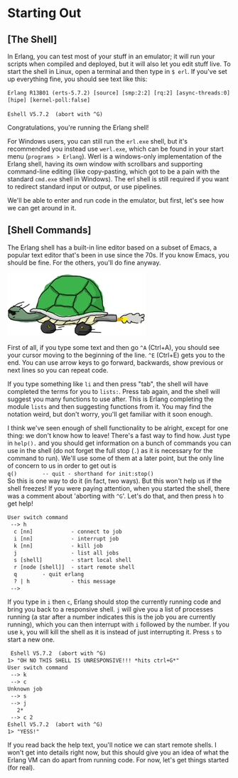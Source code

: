 # Starting Out

## [The Shell]

In Erlang, you can test most of your stuff in an emulator; it will run your scripts when compiled and deployed, but it will also let you edit stuff live. To start the shell in Linux, open a terminal and then type in `$ erl`. If you've set up everything fine, you should see text like this:

```eshell
Erlang R13B01 (erts-5.7.2) [source] [smp:2:2] [rq:2] [async-threads:0] [hipe] [kernel-poll:false]

Eshell V5.7.2  (abort with ^G)
```

Congratulations, you're running the Erlang shell!

For Windows users, you can still run the `erl.exe` shell, but it's recommended you instead use `werl.exe`, which can be found in your start menu (`programs > Erlang`). Werl is a windows-only implementation of the Erlang shell, having its own window with scrollbars and supporting command-line editing (like copy-pasting, which got to be a pain with the standard `cmd.exe` shell in Windows). The erl shell is still required if you want to redirect standard input or output, or use pipelines.

We'll be able to enter and run code in the emulator, but first, let's see how we can get around in it.

## [Shell Commands]

The Erlang shell has a built-in line editor based on a subset of Emacs, a popular text editor that's been in use since the 70s. If you know Emacs, you should be fine. For the others, you'll do fine anyway.

![super turtle](../img/shell.png "In your face, Hare!")

First of all, if you type some text and then go `^A` (Ctrl+A), you should see your cursor moving to the beginning of the line. `^E` (Ctrl+E) gets you to the end. You can use arrow keys to go forward, backwards, show previous or next lines so you can repeat code.

If you type something like `li` and then press \"tab\", the shell will have completed the terms for you to `lists:`. Press tab again, and the shell will suggest you many functions to use after. This is Erlang completing the module `lists` and then suggesting functions from it. You may find the notation weird, but don't worry, you'll get familiar with it soon enough.

I think we've seen enough of shell functionality to be alright, except for one thing: we don't know how to leave! There's a fast way to find how. Just type in `help().` and you should get information on a bunch of commands you can use in the shell (do not forget the full stop (`.`) as it is necessary for the command to run). We'll use some of them at a later point, but the only line of concern to us in order to get out is\
`q()        -- quit - shorthand for init:stop()`\
So this is one way to do it (in fact, two ways). But this won't help us if the shell freezes! If you were paying attention, when you started the shell, there was a comment about 'aborting with `^G`'. Let's do that, and then press `h` to get help!

```eshell
User switch command
 --> h
  c [nn]            - connect to job
  i [nn]            - interrupt job
  k [nn]            - kill job
  j                 - list all jobs
  s [shell]         - start local shell
  r [node [shell]]  - start remote shell
  q        - quit erlang
  ? | h             - this message
 -->
```

If you type in `i` then `c`, Erlang should stop the currently running code and bring you back to a responsive shell. `j` will give you a list of processes running (a star after a number indicates this is the job you are currently running), which you can then interrupt with `i` followed by the number. If you use `k`, you will kill the shell as it is instead of just interrupting it. Press `s` to start a new one.

```eshell
 Eshell V5.7.2  (abort with ^G)
1> "OH NO THIS SHELL IS UNRESPONSIVE!!! *hits ctrl+G*"
User switch command
 --> k
 --> c
Unknown job
 --> s
 --> j
   2* 
 --> c 2
Eshell V5.7.2  (abort with ^G)
1> "YESS!"
```

If you read back the help text, you'll notice we can start remote shells. I won't get into details right now, but this should give you an idea of what the Erlang VM can do apart from running code. For now, let's get things started (for real).
